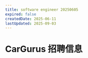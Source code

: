 ```yaml
---
title: software engineer 20250605
expired: false
createdDate: 2025-06-11
lastUpdated: 2025-09-03
---
```


# CarGurus 招聘信息

<JobPostingTable job-posting-json-path="cargurus/data/software-engineer-20250605.json" />
